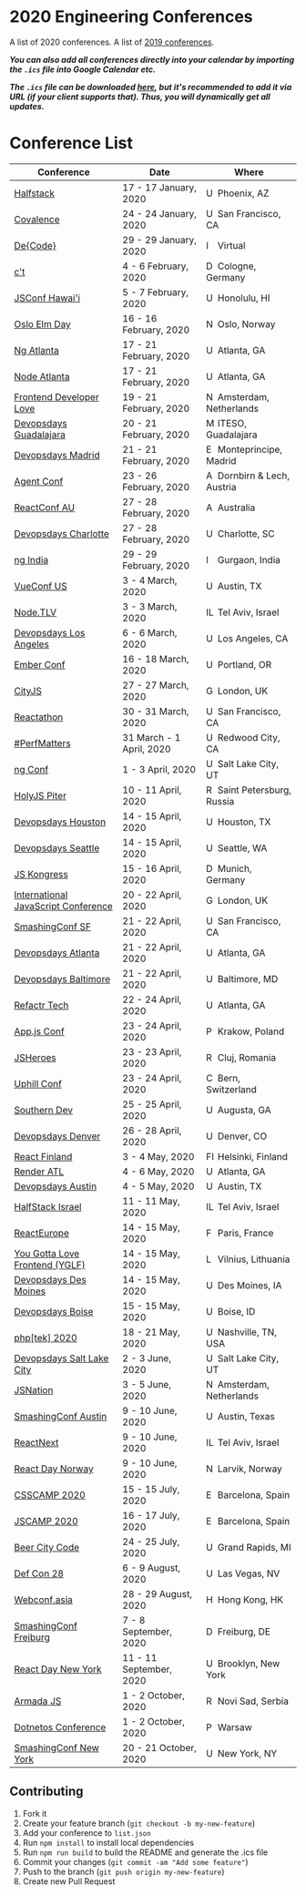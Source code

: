 # 2020 Engineering Conferences
A list of 2020 conferences.
A list of [2019 conferences](https://github.com/ryanburgess/2019-conferences).

_**You can also add all conferences directly into your calendar by importing the `.ics` file into Google Calendar etc.**_

_**The `.ics` file can be downloaded [here](https://rawgit.com/ryanburgess/2019-conferences/master/2019-conferences.ics), but it's recommended to add it via URL (if your client supports that). Thus, you will dynamically get all updates.**_

# Conference List

| Conference | Date | Where |
|------------|------|-------|
| [Halfstack](https://halfstackconf.com/phoenix/) | 17 - 17 January, 2020 | <img src="https://cdnjs.cloudflare.com/ajax/libs/flag-icon-css/3.2.1/flags/4x3/us.svg" height="16" alt="US flag icon" /> Phoenix, AZ |
| [Covalence](http://www.covalenceconf.com/) | 24 - 24 January, 2020 | <img src="https://cdnjs.cloudflare.com/ajax/libs/flag-icon-css/3.2.1/flags/4x3/us.svg" height="16" alt="US flag icon" /> San Francisco, CA |
| [De{Code}](https://attend.wpengine.com/decode-2020/) | 29 - 29 January, 2020 | <img src="https://cdnjs.cloudflare.com/ajax/libs/flag-icon-css/3.2.1/flags/4x3/io.svg" height="16" alt="IO flag icon" /> Virtual |
| [c't <webdev>](https://ctwebdev.de/) | 4 - 6 February, 2020 | <img src="https://cdnjs.cloudflare.com/ajax/libs/flag-icon-css/3.2.1/flags/4x3/de.svg" height="16" alt="DE flag icon" /> Cologne, Germany |
| [JSConf Hawai'i](https://www.jsconfhi.com/) | 5 - 7 February, 2020 | <img src="https://cdnjs.cloudflare.com/ajax/libs/flag-icon-css/3.2.1/flags/4x3/us.svg" height="16" alt="US flag icon" /> Honolulu, HI |
| [Oslo Elm Day](https://osloelmday.no/) | 16 - 16 February, 2020 | <img src="https://cdnjs.cloudflare.com/ajax/libs/flag-icon-css/3.2.1/flags/4x3/no.svg" height="16" alt="NO flag icon" /> Oslo, Norway |
| [Ng Atlanta](https://ng-atl.org/) | 17 - 21 February, 2020 | <img src="https://cdnjs.cloudflare.com/ajax/libs/flag-icon-css/3.2.1/flags/4x3/us.svg" height="16" alt="US flag icon" /> Atlanta, GA |
| [Node Atlanta](https://node-atl.org/) | 17 - 21 February, 2020 | <img src="https://cdnjs.cloudflare.com/ajax/libs/flag-icon-css/3.2.1/flags/4x3/us.svg" height="16" alt="US flag icon" /> Atlanta, GA |
| [Frontend Developer Love](http://www.frontenddeveloperlove.com/) | 19 - 21 February, 2020 | <img src="https://cdnjs.cloudflare.com/ajax/libs/flag-icon-css/3.2.1/flags/4x3/nl.svg" height="16" alt="NL flag icon" /> Amsterdam, Netherlands |
| [Devopsdays Guadalajara](https://devopsdays.org/events/2020-guadalajara/welcome/) | 20 - 21 February, 2020 | <img src="https://cdnjs.cloudflare.com/ajax/libs/flag-icon-css/3.2.1/flags/4x3/mx.svg" height="16" alt="MX flag icon" /> ITESO, Guadalajara |
| [Devopsdays Madrid](https://devopsdays.org/events/2020-madrid/welcome/) | 21 - 21 February, 2020 | <img src="https://cdnjs.cloudflare.com/ajax/libs/flag-icon-css/3.2.1/flags/4x3/es.svg" height="16" alt="ES flag icon" /> Monteprincipe, Madrid |
| [Agent Conf](https://www.agent.sh/) | 23 - 26 February, 2020 | <img src="https://cdnjs.cloudflare.com/ajax/libs/flag-icon-css/3.2.1/flags/4x3/at.svg" height="16" alt="AT flag icon" /> Dornbirn & Lech, Austria |
| [ReactConf AU](https://reactconfau.com/) | 27 - 28 February, 2020 | <img src="https://cdnjs.cloudflare.com/ajax/libs/flag-icon-css/3.2.1/flags/4x3/au.svg" height="16" alt="AU flag icon" /> Australia |
| [Devopsdays Charlotte](https://devopsdays.org/events/2020-charlotte/welcome/) | 27 - 28 February, 2020 | <img src="https://cdnjs.cloudflare.com/ajax/libs/flag-icon-css/3.2.1/flags/4x3/us.svg" height="16" alt="US flag icon" /> Charlotte, SC |
| [ng India](https://www.ng-ind.com/) | 29 - 29 February, 2020 | <img src="https://cdnjs.cloudflare.com/ajax/libs/flag-icon-css/3.2.1/flags/4x3/in.svg" height="16" alt="IN flag icon" /> Gurgaon, India |
| [VueConf US](http://vueconf.us/) | 3 - 4 March, 2020 | <img src="https://cdnjs.cloudflare.com/ajax/libs/flag-icon-css/3.2.1/flags/4x3/us.svg" height="16" alt="US flag icon" /> Austin, TX |
| [Node.TLV](https://www.nodetlv.com/) | 3 - 3 March, 2020 | <img src="https://cdnjs.cloudflare.com/ajax/libs/flag-icon-css/3.2.1/flags/4x3/il.svg" height="16" alt="IL flag icon" /> Tel Aviv, Israel |
| [Devopsdays Los Angeles](https://devopsdays.org/events/2020-los-angeles/welcome/) | 6 - 6 March, 2020 | <img src="https://cdnjs.cloudflare.com/ajax/libs/flag-icon-css/3.2.1/flags/4x3/us.svg" height="16" alt="US flag icon" /> Los Angeles, CA |
| [Ember Conf](https://www.nodetlv.com/) | 16 - 18 March, 2020 | <img src="https://cdnjs.cloudflare.com/ajax/libs/flag-icon-css/3.2.1/flags/4x3/us.svg" height="16" alt="US flag icon" /> Portland, OR |
| [CityJS](https://cityjsconf.org/) | 27 - 27 March, 2020 | <img src="https://cdnjs.cloudflare.com/ajax/libs/flag-icon-css/3.2.1/flags/4x3/gb.svg" height="16" alt="GB flag icon" /> London, UK |
| [Reactathon](https://www.reactathon.com/) | 30 - 31 March, 2020 | <img src="https://cdnjs.cloudflare.com/ajax/libs/flag-icon-css/3.2.1/flags/4x3/us.svg" height="16" alt="US flag icon" /> San Francisco, CA |
| [#PerfMatters](http://perfmattersconf.com/) | 31 March - 1 April, 2020 | <img src="https://cdnjs.cloudflare.com/ajax/libs/flag-icon-css/3.2.1/flags/4x3/us.svg" height="16" alt="US flag icon" /> Redwood City, CA |
| [ng Conf](https://www.ng-conf.org/) | 1 - 3 April, 2020 | <img src="https://cdnjs.cloudflare.com/ajax/libs/flag-icon-css/3.2.1/flags/4x3/us.svg" height="16" alt="US flag icon" /> Salt Lake City, UT |
| [HolyJS Piter](https://holyjs-piter.ru/) | 10 - 11 April, 2020 | <img src="https://cdnjs.cloudflare.com/ajax/libs/flag-icon-css/3.2.1/flags/4x3/ru.svg" height="16" alt="RU flag icon" /> Saint Petersburg, Russia |
| [Devopsdays Houston](https://devopsdays.org/events/2020-houston/welcome/) | 14 - 15 April, 2020 | <img src="https://cdnjs.cloudflare.com/ajax/libs/flag-icon-css/3.2.1/flags/4x3/us.svg" height="16" alt="US flag icon" /> Houston, TX |
| [Devopsdays Seattle](https://devopsdays.org/events/2020-seattle/welcome/) | 14 - 15 April, 2020 | <img src="https://cdnjs.cloudflare.com/ajax/libs/flag-icon-css/3.2.1/flags/4x3/us.svg" height="16" alt="US flag icon" /> Seattle, WA |
| [JS Kongress](https://js-kongress.com/) | 15 - 16 April, 2020 | <img src="https://cdnjs.cloudflare.com/ajax/libs/flag-icon-css/3.2.1/flags/4x3/de.svg" height="16" alt="DE flag icon" /> Munich, Germany |
| [International JavaScript Conference](https://javascript-conference.com/) | 20 - 22 April, 2020 | <img src="https://cdnjs.cloudflare.com/ajax/libs/flag-icon-css/3.2.1/flags/4x3/gb.svg" height="16" alt="GB flag icon" /> London, UK |
| [SmashingConf SF](https://smashingconf.com/sf-2020/) | 21 - 22 April, 2020 | <img src="https://cdnjs.cloudflare.com/ajax/libs/flag-icon-css/3.2.1/flags/4x3/us.svg" height="16" alt="US flag icon" /> San Francisco, CA |
| [Devopsdays Atlanta](https://devopsdays.org/events/2020-atlanta/welcome/) | 21 - 22 April, 2020 | <img src="https://cdnjs.cloudflare.com/ajax/libs/flag-icon-css/3.2.1/flags/4x3/us.svg" height="16" alt="US flag icon" /> Atlanta, GA |
| [Devopsdays Baltimore](https://devopsdays.org/events/2020-baltimore/welcome/) | 21 - 22 April, 2020 | <img src="https://cdnjs.cloudflare.com/ajax/libs/flag-icon-css/3.2.1/flags/4x3/us.svg" height="16" alt="US flag icon" /> Baltimore, MD |
| [Refactr Tech](http://refactr.tech/) | 22 - 24 April, 2020 | <img src="https://cdnjs.cloudflare.com/ajax/libs/flag-icon-css/3.2.1/flags/4x3/us.svg" height="16" alt="US flag icon" /> Atlanta, GA |
| [App.js Conf](https://js-kongress.com/) | 23 - 24 April, 2020 | <img src="https://cdnjs.cloudflare.com/ajax/libs/flag-icon-css/3.2.1/flags/4x3/pl.svg" height="16" alt="PL flag icon" /> Krakow, Poland |
| [JSHeroes](https://jsheroes.io/) | 23 - 23 April, 2020 | <img src="https://cdnjs.cloudflare.com/ajax/libs/flag-icon-css/3.2.1/flags/4x3/ro.svg" height="16" alt="RO flag icon" /> Cluj, Romania |
| [Uphill Conf](https://uphillconf.com/) | 23 - 24 April, 2020 | <img src="https://cdnjs.cloudflare.com/ajax/libs/flag-icon-css/3.2.1/flags/4x3/ch.svg" height="16" alt="CH flag icon" /> Bern, Switzerland |
| [Southern Dev](https://southerndev.co/) | 25 - 25 April, 2020 | <img src="https://cdnjs.cloudflare.com/ajax/libs/flag-icon-css/3.2.1/flags/4x3/us.svg" height="16" alt="US flag icon" /> Augusta, GA |
| [Devopsdays Denver](https://devopsdays.org/events/2020-denver/welcome/) | 26 - 28 April, 2020 | <img src="https://cdnjs.cloudflare.com/ajax/libs/flag-icon-css/3.2.1/flags/4x3/us.svg" height="16" alt="US flag icon" /> Denver, CO |
| [React Finland](https://react-finland.fi/) | 3 - 4 May, 2020 | <img src="https://cdnjs.cloudflare.com/ajax/libs/flag-icon-css/3.2.1/flags/4x3/fi.svg" height="16" alt="FI flag icon" /> Helsinki, Finland |
| [Render ATL](https://www.renderatl.com/) | 4 - 6 May, 2020 | <img src="https://cdnjs.cloudflare.com/ajax/libs/flag-icon-css/3.2.1/flags/4x3/us.svg" height="16" alt="US flag icon" /> Atlanta, GA |
| [Devopsdays Austin](https://devopsdays.org/events/2020-austin/welcome/) | 4 - 5 May, 2020 | <img src="https://cdnjs.cloudflare.com/ajax/libs/flag-icon-css/3.2.1/flags/4x3/us.svg" height="16" alt="US flag icon" /> Austin, TX |
| [HalfStack Israel](https://halfstackconf.com/telaviv) | 11 - 11 May, 2020 | <img src="https://cdnjs.cloudflare.com/ajax/libs/flag-icon-css/3.2.1/flags/4x3/il.svg" height="16" alt="IL flag icon" /> Tel Aviv, Israel |
| [ReactEurope](https://www.react-europe.org/) | 14 - 15 May, 2020 | <img src="https://cdnjs.cloudflare.com/ajax/libs/flag-icon-css/3.2.1/flags/4x3/fr.svg" height="16" alt="FR flag icon" /> Paris, France |
| [You Gotta Love Frontend (YGLF)](https://lithuania.yglfconf.com/) | 14 - 15 May, 2020 | <img src="https://cdnjs.cloudflare.com/ajax/libs/flag-icon-css/3.2.1/flags/4x3/lt.svg" height="16" alt="LT flag icon" /> Vilnius, Lithuania |
| [Devopsdays Des Moines](https://devopsdays.org/events/2020-des-moines/welcome/) | 14 - 15 May, 2020 | <img src="https://cdnjs.cloudflare.com/ajax/libs/flag-icon-css/3.2.1/flags/4x3/us.svg" height="16" alt="US flag icon" /> Des Moines, IA |
| [Devopsdays Boise](https://devopsdays.org/events/2020-boise/welcome/) | 15 - 15 May, 2020 | <img src="https://cdnjs.cloudflare.com/ajax/libs/flag-icon-css/3.2.1/flags/4x3/us.svg" height="16" alt="US flag icon" /> Boise, ID |
| [php[tek] 2020](https://tek.phparch.com/) | 18 - 21 May, 2020 | <img src="https://cdnjs.cloudflare.com/ajax/libs/flag-icon-css/3.2.1/flags/4x3/us.svg" height="16" alt="US flag icon" /> Nashville, TN, USA |
| [Devopsdays Salt Lake City](https://devopsdays.org/events/2020-salt-lake-city/welcome/) | 2 - 3 June, 2020 | <img src="https://cdnjs.cloudflare.com/ajax/libs/flag-icon-css/3.2.1/flags/4x3/us.svg" height="16" alt="US flag icon" /> Salt Lake City, UT |
| [JSNation](http://jsnation.com/) | 3 - 5 June, 2020 | <img src="https://cdnjs.cloudflare.com/ajax/libs/flag-icon-css/3.2.1/flags/4x3/ne.svg" height="16" alt="NE flag icon" /> Amsterdam, Netherlands |
| [SmashingConf Austin](https://smashingconf.com/austin-2020) | 9 - 10 June, 2020 | <img src="https://cdnjs.cloudflare.com/ajax/libs/flag-icon-css/3.2.1/flags/4x3/us.svg" height="16" alt="US flag icon" /> Austin, Texas |
| [ReactNext](https://react-next.com/) | 9 - 10 June, 2020 | <img src="https://cdnjs.cloudflare.com/ajax/libs/flag-icon-css/3.2.1/flags/4x3/il.svg" height="16" alt="IL flag icon" /> Tel Aviv, Israel |
| [React Day Norway](https://reactnorway.com/) | 9 - 10 June, 2020 | <img src="https://cdnjs.cloudflare.com/ajax/libs/flag-icon-css/3.2.1/flags/4x3/no.svg" height="16" alt="NO flag icon" /> Larvik, Norway |
| [CSSCAMP 2020](https://csscamp.tech/) | 15 - 15 July, 2020 | <img src="https://cdnjs.cloudflare.com/ajax/libs/flag-icon-css/3.2.1/flags/4x3/es.svg" height="16" alt="ES flag icon" /> Barcelona, Spain |
| [JSCAMP 2020](https://jscamp.tech/) | 16 - 17 July, 2020 | <img src="https://cdnjs.cloudflare.com/ajax/libs/flag-icon-css/3.2.1/flags/4x3/es.svg" height="16" alt="ES flag icon" /> Barcelona, Spain |
| [Beer City Code](https://beercitycode.com/) | 24 - 25 July, 2020 | <img src="https://cdnjs.cloudflare.com/ajax/libs/flag-icon-css/3.2.1/flags/4x3/us.svg" height="16" alt="US flag icon" /> Grand Rapids, MI |
| [Def Con 28](https://defcon.org/) | 6 - 9 August, 2020 | <img src="https://cdnjs.cloudflare.com/ajax/libs/flag-icon-css/3.2.1/flags/4x3/us.svg" height="16" alt="US flag icon" /> Las Vegas, NV |
| [Webconf.asia](https://webconf.asia/) | 28 - 29 August, 2020 | <img src="https://cdnjs.cloudflare.com/ajax/libs/flag-icon-css/3.2.1/flags/4x3/hk.svg" height="16" alt="HK flag icon" /> Hong Kong, HK |
| [SmashingConf Freiburg](https://www.smashingconf.com/freiburg-2020) | 7 - 8 September, 2020 | <img src="https://cdnjs.cloudflare.com/ajax/libs/flag-icon-css/3.2.1/flags/4x3/de.svg" height="16" alt="DE flag icon" /> Freiburg, DE |
| [React Day New York](https://reactnewyork.com/) | 11 - 11 September, 2020 | <img src="https://cdnjs.cloudflare.com/ajax/libs/flag-icon-css/3.2.1/flags/4x3/us.svg" height="16" alt="US flag icon" /> Brooklyn, New York |
| [Armada JS](https://reactnewyork.com/) | 1 - 2 October, 2020 | <img src="https://cdnjs.cloudflare.com/ajax/libs/flag-icon-css/3.2.1/flags/4x3/rs.svg" height="16" alt="RS flag icon" /> Novi Sad, Serbia |
| [Dotnetos Conference](https://conf.dotnetos.org/) | 1 - 2 October, 2020 | <img src="https://cdnjs.cloudflare.com/ajax/libs/flag-icon-css/3.2.1/flags/4x3/pl.svg" height="16" alt="PL flag icon" /> Warsaw |
| [SmashingConf New York](https://smashingconf.com/ny-2020) | 20 - 21 October, 2020 | <img src="https://cdnjs.cloudflare.com/ajax/libs/flag-icon-css/3.2.1/flags/4x3/us.svg" height="16" alt="US flag icon" /> New York, NY |

## Contributing
1. Fork it
2. Create your feature branch (`git checkout -b my-new-feature`)
3. Add your conference to `list.json`
4. Run `npm install` to install local dependencies
5. Run `npm run build` to build the README and generate the .ics file
6. Commit your changes (`git commit -am "Add some feature"`)
7. Push to the branch (`git push origin my-new-feature`)
8. Create new Pull Request
